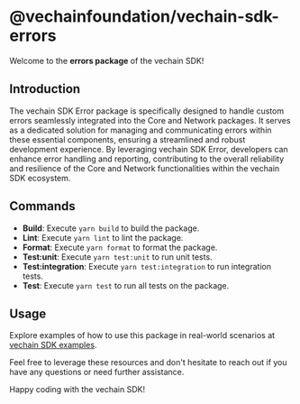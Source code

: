 # @vechainfoundation/vechain-sdk-errors

Welcome to the **errors package** of the vechain SDK!

## Introduction

The vechain SDK Error package is specifically designed to handle custom errors seamlessly integrated into the Core and Network packages. It serves as a dedicated solution for managing and communicating errors within these essential components, ensuring a streamlined and robust development experience. By leveraging vechain SDK Error, developers can enhance error handling and reporting, contributing to the overall reliability and resilience of the Core and Network functionalities within the vechain SDK ecosystem.

## Commands

- **Build**: Execute `yarn build` to build the package.
- **Lint**: Execute `yarn lint` to lint the package.
- **Format**: Execute `yarn format` to format the package.
- **Test:unit**: Execute `yarn test:unit` to run unit tests.
- **Test:integration**: Execute `yarn test:integration` to run integration tests.
- **Test**: Execute `yarn test` to run all tests on the package.

## Usage

Explore examples of how to use this package in real-world scenarios at [vechain SDK examples](https://github.com/vechainfoundation/vechain-sdk/tree/main/docs/examples).

Feel free to leverage these resources and don't hesitate to reach out if you have any questions or need further assistance.

Happy coding with the vechain SDK!